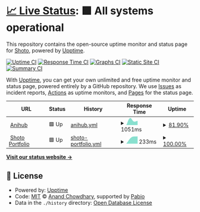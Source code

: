# [📈 Live Status](https://999shotoo.github.io/uptime): <!--live status--> **🟩 All systems operational**

This repository contains the open-source uptime monitor and status page for [Shoto](https://999shotoo.github.io/uptime), powered by [Upptime](https://github.com/upptime/upptime).

[![Uptime CI](https://github.com/999shotoo/uptime/workflows/Uptime%20CI/badge.svg)](https://github.com/999shotoo/uptime/actions?query=workflow%3A%22Uptime+CI%22)
[![Response Time CI](https://github.com/999shotoo/uptime/workflows/Response%20Time%20CI/badge.svg)](https://github.com/999shotoo/uptime/actions?query=workflow%3A%22Response+Time+CI%22)
[![Graphs CI](https://github.com/999shotoo/uptime/workflows/Graphs%20CI/badge.svg)](https://github.com/999shotoo/uptime/actions?query=workflow%3A%22Graphs+CI%22)
[![Static Site CI](https://github.com/999shotoo/uptime/workflows/Static%20Site%20CI/badge.svg)](https://github.com/999shotoo/uptime/actions?query=workflow%3A%22Static+Site+CI%22)
[![Summary CI](https://github.com/999shotoo/uptime/workflows/Summary%20CI/badge.svg)](https://github.com/999shotoo/uptime/actions?query=workflow%3A%22Summary+CI%22)

With [Upptime](https://upptime.js.org), you can get your own unlimited and free uptime monitor and status page, powered entirely by a GitHub repository. We use [Issues](https://github.com/999shotoo/uptime/issues) as incident reports, [Actions](https://github.com/999shotoo/uptime/actions) as uptime monitors, and [Pages](https://999shotoo.github.io/uptime) for the status page.

<!--start: status pages-->
<!-- This summary is generated by Upptime (https://github.com/upptime/upptime) -->
<!-- Do not edit this manually, your changes will be overwritten -->
<!-- prettier-ignore -->
| URL | Status | History | Response Time | Uptime |
| --- | ------ | ------- | ------------- | ------ |
| <img alt="" src="https://icons.duckduckgo.com/ip3/animehub.giize.com.ico" height="13"> [Anihub](https://animehub.giize.com/) | 🟩 Up | [anihub.yml](https://github.com/999shotoo/uptime/commits/HEAD/history/anihub.yml) | <details><summary><img alt="Response time graph" src="./graphs/anihub/response-time-week.png" height="20"> 1051ms</summary><br><a href="https://999shotoo.github.io/uptime/history/anihub"><img alt="Response time 1051" src="https://img.shields.io/endpoint?url=https%3A%2F%2Fraw.githubusercontent.com%2F999shotoo%2Fuptime%2FHEAD%2Fapi%2Fanihub%2Fresponse-time.json"></a><br><a href="https://999shotoo.github.io/uptime/history/anihub"><img alt="24-hour response time 1566" src="https://img.shields.io/endpoint?url=https%3A%2F%2Fraw.githubusercontent.com%2F999shotoo%2Fuptime%2FHEAD%2Fapi%2Fanihub%2Fresponse-time-day.json"></a><br><a href="https://999shotoo.github.io/uptime/history/anihub"><img alt="7-day response time 1051" src="https://img.shields.io/endpoint?url=https%3A%2F%2Fraw.githubusercontent.com%2F999shotoo%2Fuptime%2FHEAD%2Fapi%2Fanihub%2Fresponse-time-week.json"></a><br><a href="https://999shotoo.github.io/uptime/history/anihub"><img alt="30-day response time 1051" src="https://img.shields.io/endpoint?url=https%3A%2F%2Fraw.githubusercontent.com%2F999shotoo%2Fuptime%2FHEAD%2Fapi%2Fanihub%2Fresponse-time-month.json"></a><br><a href="https://999shotoo.github.io/uptime/history/anihub"><img alt="1-year response time 1051" src="https://img.shields.io/endpoint?url=https%3A%2F%2Fraw.githubusercontent.com%2F999shotoo%2Fuptime%2FHEAD%2Fapi%2Fanihub%2Fresponse-time-year.json"></a></details> | <details><summary><a href="https://999shotoo.github.io/uptime/history/anihub">81.90%</a></summary><a href="https://999shotoo.github.io/uptime/history/anihub"><img alt="All-time uptime 81.90%" src="https://img.shields.io/endpoint?url=https%3A%2F%2Fraw.githubusercontent.com%2F999shotoo%2Fuptime%2FHEAD%2Fapi%2Fanihub%2Fuptime.json"></a><br><a href="https://999shotoo.github.io/uptime/history/anihub"><img alt="24-hour uptime 75.20%" src="https://img.shields.io/endpoint?url=https%3A%2F%2Fraw.githubusercontent.com%2F999shotoo%2Fuptime%2FHEAD%2Fapi%2Fanihub%2Fuptime-day.json"></a><br><a href="https://999shotoo.github.io/uptime/history/anihub"><img alt="7-day uptime 81.90%" src="https://img.shields.io/endpoint?url=https%3A%2F%2Fraw.githubusercontent.com%2F999shotoo%2Fuptime%2FHEAD%2Fapi%2Fanihub%2Fuptime-week.json"></a><br><a href="https://999shotoo.github.io/uptime/history/anihub"><img alt="30-day uptime 81.90%" src="https://img.shields.io/endpoint?url=https%3A%2F%2Fraw.githubusercontent.com%2F999shotoo%2Fuptime%2FHEAD%2Fapi%2Fanihub%2Fuptime-month.json"></a><br><a href="https://999shotoo.github.io/uptime/history/anihub"><img alt="1-year uptime 81.90%" src="https://img.shields.io/endpoint?url=https%3A%2F%2Fraw.githubusercontent.com%2F999shotoo%2Fuptime%2FHEAD%2Fapi%2Fanihub%2Fuptime-year.json"></a></details>
| <img alt="" src="https://icons.duckduckgo.com/ip3/shotoo.tech.ico" height="13"> [Shoto Portfolio](https://shotoo.tech/) | 🟩 Up | [shoto-portfolio.yml](https://github.com/999shotoo/uptime/commits/HEAD/history/shoto-portfolio.yml) | <details><summary><img alt="Response time graph" src="./graphs/shoto-portfolio/response-time-week.png" height="20"> 233ms</summary><br><a href="https://999shotoo.github.io/uptime/history/shoto-portfolio"><img alt="Response time 233" src="https://img.shields.io/endpoint?url=https%3A%2F%2Fraw.githubusercontent.com%2F999shotoo%2Fuptime%2FHEAD%2Fapi%2Fshoto-portfolio%2Fresponse-time.json"></a><br><a href="https://999shotoo.github.io/uptime/history/shoto-portfolio"><img alt="24-hour response time 242" src="https://img.shields.io/endpoint?url=https%3A%2F%2Fraw.githubusercontent.com%2F999shotoo%2Fuptime%2FHEAD%2Fapi%2Fshoto-portfolio%2Fresponse-time-day.json"></a><br><a href="https://999shotoo.github.io/uptime/history/shoto-portfolio"><img alt="7-day response time 233" src="https://img.shields.io/endpoint?url=https%3A%2F%2Fraw.githubusercontent.com%2F999shotoo%2Fuptime%2FHEAD%2Fapi%2Fshoto-portfolio%2Fresponse-time-week.json"></a><br><a href="https://999shotoo.github.io/uptime/history/shoto-portfolio"><img alt="30-day response time 233" src="https://img.shields.io/endpoint?url=https%3A%2F%2Fraw.githubusercontent.com%2F999shotoo%2Fuptime%2FHEAD%2Fapi%2Fshoto-portfolio%2Fresponse-time-month.json"></a><br><a href="https://999shotoo.github.io/uptime/history/shoto-portfolio"><img alt="1-year response time 233" src="https://img.shields.io/endpoint?url=https%3A%2F%2Fraw.githubusercontent.com%2F999shotoo%2Fuptime%2FHEAD%2Fapi%2Fshoto-portfolio%2Fresponse-time-year.json"></a></details> | <details><summary><a href="https://999shotoo.github.io/uptime/history/shoto-portfolio">100.00%</a></summary><a href="https://999shotoo.github.io/uptime/history/shoto-portfolio"><img alt="All-time uptime 100.00%" src="https://img.shields.io/endpoint?url=https%3A%2F%2Fraw.githubusercontent.com%2F999shotoo%2Fuptime%2FHEAD%2Fapi%2Fshoto-portfolio%2Fuptime.json"></a><br><a href="https://999shotoo.github.io/uptime/history/shoto-portfolio"><img alt="24-hour uptime 100.00%" src="https://img.shields.io/endpoint?url=https%3A%2F%2Fraw.githubusercontent.com%2F999shotoo%2Fuptime%2FHEAD%2Fapi%2Fshoto-portfolio%2Fuptime-day.json"></a><br><a href="https://999shotoo.github.io/uptime/history/shoto-portfolio"><img alt="7-day uptime 100.00%" src="https://img.shields.io/endpoint?url=https%3A%2F%2Fraw.githubusercontent.com%2F999shotoo%2Fuptime%2FHEAD%2Fapi%2Fshoto-portfolio%2Fuptime-week.json"></a><br><a href="https://999shotoo.github.io/uptime/history/shoto-portfolio"><img alt="30-day uptime 100.00%" src="https://img.shields.io/endpoint?url=https%3A%2F%2Fraw.githubusercontent.com%2F999shotoo%2Fuptime%2FHEAD%2Fapi%2Fshoto-portfolio%2Fuptime-month.json"></a><br><a href="https://999shotoo.github.io/uptime/history/shoto-portfolio"><img alt="1-year uptime 100.00%" src="https://img.shields.io/endpoint?url=https%3A%2F%2Fraw.githubusercontent.com%2F999shotoo%2Fuptime%2FHEAD%2Fapi%2Fshoto-portfolio%2Fuptime-year.json"></a></details>

<!--end: status pages-->

[**Visit our status website →**](https://999shotoo.github.io/uptime)

## 📄 License

- Powered by: [Upptime](https://github.com/upptime/upptime)
- Code: [MIT](./LICENSE) © [Anand Chowdhary](https://anandchowdhary.com), supported by [Pabio](https://pabio.com)
- Data in the `./history` directory: [Open Database License](https://opendatacommons.org/licenses/odbl/1-0/)
